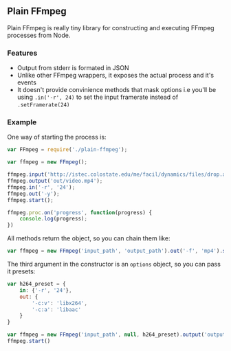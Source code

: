 ## Plain FFmpeg

Plain FFmpeg is really tiny library for constructing and executing FFmpeg processes from Node.

### Features

* Output from stderr is formated in JSON
* Unlike other FFmpeg wrappers, it exposes the actual process and it's events
* It doesn't provide convinience methods that mask options i.e you'll be using `.in('-r', 24)` to set the input framerate instead of `.setFramerate(24)`

### Example

One way of starting the process is:

```javascript
var FFmpeg = require('./plain-ffmpeg');

var ffmpeg = new FFmpeg();

ffmpeg.input('http://istec.colostate.edu/me/facil/dynamics/files/drop.avi');
ffmpeg.output('out/video.mp4');
ffmpeg.in('-r', '24');
ffmpeg.out('-y');
ffmpeg.start();

ffmpeg.proc.on('progress', function(progress) {
	console.log(progress);
})
```
All methods return the object, so you can chain them like:

```javascript
var ffmpeg = new FFmpeg('input_path', 'output_path').out('-f', 'mp4').start()
```

The third argument in the constructor is an `options` object, so you can pass it presets:

```javascript
var h264_preset = {
	in: {'-r', '24'},
	out: {
		'-c:v': 'libx264', 
		'-c:a': 'libaac'
	}
}

var ffmpeg = new FFmpeg('input_path', null, h264_preset).output('output_path');
ffmpeg.start()
```
